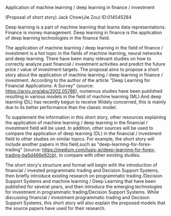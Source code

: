 Application of machine learning / deep learning in finance / investment

(Proposal of short story)
                                                                                                          Jack Chow(Jie Zou)
                                                                                                          ID:014545284

Deep learning is a part of machine learning that learns data representations. Finance is money management. Deep learning in finance is the application of deep learning technologies in the finance field.

The application of machine learning / deep learning in the field of finance / investment is a hot topic in the fields of machine learning, neural networks and deep learning. There have been many relevant studies on how to correctly analyze past financial / investment activities and predict the future price / value of investment targets. The proposal aims to propose a short story about the application of machine learning / deep learning in finance / investment. According to the author of the article "Deep Learning for Financial Applications: A Survey" (source: https://arxiv.org/abs/2002.05786), numerous studies have been published resulting in various models in the field of machine learning (ML).And deep learning (DL) has recently begun to receive Widely concerned, this is mainly due to its better performance than the classic model.

To supplement the information in this short story, other resources explaining the application of machine learning / deep learning in the financial / investment field will be used. In addition, other sources will be used to compare the application of deep learning (DL) in the financial / investment field to other studies on similar topics. For example, the short story will include another papers in this field,such as  "deep-learning-for-forex-trading" (source: https://medium.com/lusis-ai/deep-learning-for-forex-trading-ba5d466e92cb), to compare with other existing studies.

The short story's structure and format will begin with the introduction of financial / invested programmatic trading and Decision Support Systems, then briefly introduce existing research on programmatic trading /Decision Support Systems and machine learning / Deep Learning that have been published for several years, and then introduce the  emerging technologies for investment in programmatic trading/Decision Support Systems. While discussing financial / investment programmatic trading and Decision Support Systems, this short story will also explain the proposed models that the source papers have used for their research.


